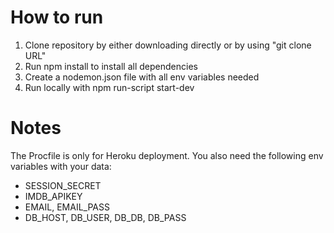 # How to run
1. Clone repository by either downloading directly or by using "git clone URL"
2. Run npm install to install all dependencies
3. Create a nodemon.json file with all env variables needed
4. Run locally with npm run-script start-dev

# Notes
The Procfile is only for Heroku deployment. You also need the following env variables with your data:
- SESSION_SECRET
- IMDB_APIKEY
- EMAIL, EMAIL_PASS
- DB_HOST, DB_USER, DB_DB, DB_PASS